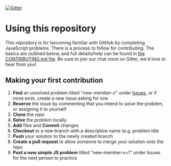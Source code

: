 [![Gitter](https://badges.gitter.im/Join%20Chat.svg)](https://gitter.im/codingforeveryone/js?utm_source=badge&utm_medium=badge&utm_campaign=pr-badge&utm_content=badge)

# Using this repository

This repository is for becoming familiar with GitHub by completing JavaScript problems.
There is a process to follow for contributing. The basics are outlined below, and
full details/help can be found in [the CONTRIBUTING.md file](CONTRIBUTING.md).
Be sure to join our chat room on Gitter, we'd love to hear from you!

## Making your first contribution

1. **Find** an unsolved problem titled "new-member-x" under [Issues](../../issues),
or  if none exist, create a new issue asking for one
2. **Reserve** the issue by commenting that you intend to solve the problem, or assigning it to yourself
3. **Clone** the repo
4. **Solve** the problem locally
5. **Add** files and **Commit** changes
6. **Checkout** to a new branch with a descriptive name (e.g. problem title
7. **Push** your solution to the newly created branch
8. **Create a pull request** to allow someone to merge your solution onto the repo
9. **Post a new *simple* JS problem** titled "new-member-x+1" under Issues for the
next person to practice
